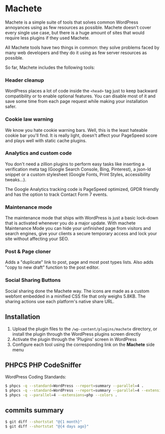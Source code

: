 # Machete
Machete is a simple suite of tools that solves common WordPress annoyances using as few resources as possible. Machete doesn't cover every single use case, but there is a huge amount of sites that would require less plugins if they used Machete.

All Machete tools have two things in common: they solve problems faced by many web developers and they do it using as few server resources as possible.

So far, Machete includes the following tools:

### Header cleanup
WordPress places a lot of code inside the `<head>` tag just to keep backward compatibility or to enable optional features. You can disable most of it and save some time from each page request while making your installation safer.

### Cookie law warning
We know you hate cookie warning bars. Well, this is the least hateable cookie bar you'll find. It is really light, doesn't affect your PageSpeed score and plays well with static cache plugins.

### Analytics and custom code
You don't need a zillion plugins to perform easy tasks like inserting a verification meta tag (Google Search Console, Bing, Pinterest), a json-ld snippet or a custom stylesheet (Google Fonts, Print Styles, accessibility tweaks...).

The Google Analytics tracking code is PageSpeed optimized, GPDR friendly and has the option to track Contact Form 7 events.

### Maintenance mode
The maintenance mode that ships with WordPress is just a basic lock-down that is activated whenever you do a major update. With machete Maintenance Mode you can hide your unfinished page from visitors and search engines, give your clients a secure temporary access and lock your site without affecting your SEO.

### Post & Page cloner
Adds a "duplicate" link to post, page and most post types lists. Also adds "copy to new draft" function to the post editor.

### Social Sharing Buttons
Social sharing done the Machete way. The icons are made as a custom webfont embedded in a minified CSS file that only weighs 5.8KB. The sharing actions use each platform's native share URL.

## Installation
1. Upload the plugin files to the `/wp-content/plugins/machete` directory, or install the plugin through the WordPress plugins screen directly
2. Activate the plugin through the 'Plugins' screen in WordPress
3. Configure each tool using the corresponding link on the **Machete** side menu

## PHPCS PHP CodeSniffer
WordPress Coding Standards:
```sh
$ phpcs -q --standard=WordPress --report=summary --parallel=4 .
$ phpcs -q --standard=WordPress --report=summary --parallel=4 --extensions=php --colors .
$ phpcs -q --parallel=4 --extensions=php --colors .
```

## commits summary
```sh
$ git diff --shortstat "@{1 month}"
$ git diff --shortstat "@{4 days ago}"
```

